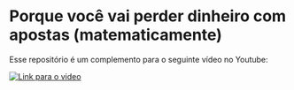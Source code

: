 # Porque você vai perder dinheiro com apostas (matematicamente)

Esse repositório é um complemento para o seguinte vídeo no Youtube:

[![Link para o video](https://i9.ytimg.com/vi_webp/XzwFFS8I7mo/mqdefault.webp?v=67eef28d&sqp=CNDtu78G&rs=AOn4CLBdaGZKod7Gobxj9vum5cnB0GAJgw)](https://www.youtube.com/watch?v=XzwFFS8I7mo "Video Title")


